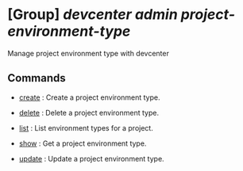 # [Group] _devcenter admin project-environment-type_

Manage project environment type with devcenter

## Commands

- [create](/Commands/devcenter/admin/project-environment-type/_create.md)
: Create a project environment type.

- [delete](/Commands/devcenter/admin/project-environment-type/_delete.md)
: Delete a project environment type.

- [list](/Commands/devcenter/admin/project-environment-type/_list.md)
: List environment types for a project.

- [show](/Commands/devcenter/admin/project-environment-type/_show.md)
: Get a project environment type.

- [update](/Commands/devcenter/admin/project-environment-type/_update.md)
: Update a project environment type.
